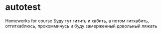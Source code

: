 # autotest
Homeworks for course
Буду тут гитить и хабить, а потом гитхабить, отгитхаблюсь, прокоммичусь и буду замерженный довольный ляжать